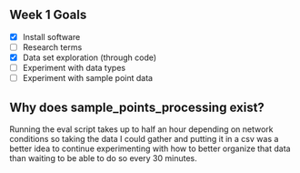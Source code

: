 ## Week 1 Goals
- [x] Install software
- [ ] Research terms
- [x] Data set exploration (through code)
- [ ] Experiment with data types
- [ ] Experiment with sample point data

## Why does sample_points_processing exist?
Running the eval script takes up to half an hour depending on network conditions so taking the data I could gather and putting it in a csv
was a better idea to continue experimenting with how to better organize that data than waiting to be able to do so every 30 minutes.
